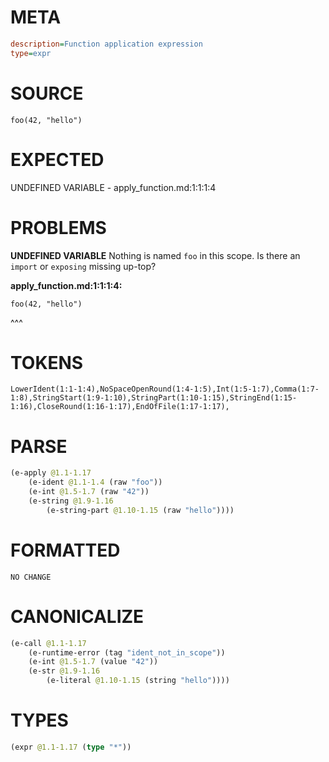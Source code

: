 # META
~~~ini
description=Function application expression
type=expr
~~~
# SOURCE
~~~roc
foo(42, "hello")
~~~
# EXPECTED
UNDEFINED VARIABLE - apply_function.md:1:1:1:4
# PROBLEMS
**UNDEFINED VARIABLE**
Nothing is named `foo` in this scope.
Is there an `import` or `exposing` missing up-top?

**apply_function.md:1:1:1:4:**
```roc
foo(42, "hello")
```
^^^


# TOKENS
~~~zig
LowerIdent(1:1-1:4),NoSpaceOpenRound(1:4-1:5),Int(1:5-1:7),Comma(1:7-1:8),StringStart(1:9-1:10),StringPart(1:10-1:15),StringEnd(1:15-1:16),CloseRound(1:16-1:17),EndOfFile(1:17-1:17),
~~~
# PARSE
~~~clojure
(e-apply @1.1-1.17
	(e-ident @1.1-1.4 (raw "foo"))
	(e-int @1.5-1.7 (raw "42"))
	(e-string @1.9-1.16
		(e-string-part @1.10-1.15 (raw "hello"))))
~~~
# FORMATTED
~~~roc
NO CHANGE
~~~
# CANONICALIZE
~~~clojure
(e-call @1.1-1.17
	(e-runtime-error (tag "ident_not_in_scope"))
	(e-int @1.5-1.7 (value "42"))
	(e-str @1.9-1.16
		(e-literal @1.10-1.15 (string "hello"))))
~~~
# TYPES
~~~clojure
(expr @1.1-1.17 (type "*"))
~~~

